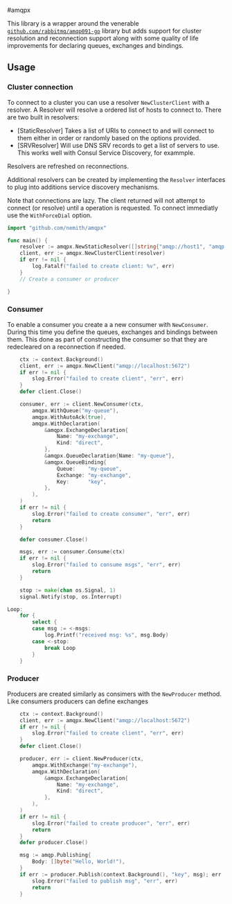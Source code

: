 #amqpx

This library is a wrapper around the venerable [`github.com/rabbitmq/amqp091-go`](https://github.com/rabbitmq/amqp091-go) library but adds support for cluster resolution and reconnection support along with some quality of life improvements for declaring queues, exchanges and bindings.

## Usage 

### Cluster connection
To connect to a cluster you can use a resolver `NewClusterClient` with a resolver.  A Resolver will resolve a ordered list of hosts to connect to.  There are two built in resolvers:

* [StaticResolver] Takes a list of URIs to connect to and will connect to them either in order or randomly based on the options provided.   
* [SRVResolver] Will use DNS SRV records to get a list of servers to use.  This works well with Consul Service Discovery, for exammple.

Resolvers are refreshed on reconnections.

Additional resolvers can be created by implementing the `Resolver` interfaces to plug into additions service discovery mechanisms.

Note that connections are lazy.  The client returned will not attempt to connect (or resolve) until a operation is requested.  To connect immediatly use the `WithForceDial` option.

```go
import "github.com/nemith/amqpx"

func main() {
    resolver := amqpx.NewStaticResolver([]string{"amqp://host1", "amqp://host2"}, true)
    client, err := amqpx.NewClusterClient(resolver)
    if err != nil {
        log.Fatalf("failed to create client: %v", err)
    }
    // Create a consumer or producer 

}
```

### Consumer
To enable a consumer you create a  a new consumer with `NewConsumer`.  During this time you define the queues, exchanges and bindings between them.   This done as part of constructing the consumer so that they are redecleared on a reconnection if needed.

```go
	ctx := context.Background()
	client, err := amqpx.NewClient("amqp://localhost:5672")
	if err != nil {
		slog.Error("failed to create client", "err", err)
	}
	defer client.Close()

	consumer, err := client.NewConsumer(ctx,
		amqpx.WithQueue("my-queue"),
		amqpx.WithAutoAck(true),
		amqpx.WithDeclaration(
			&amqpx.ExchangeDeclaration{
				Name: "my-exchange",
				Kind: "direct",
			},
			&amqpx.QueueDeclaration{Name: "my-queue"},
			&amqpx.QueueBinding{
				Queue:    "my-queue",
				Exchange: "my-exchange",
				Key:      "key",
			},
		),
	)
	if err != nil {
		slog.Error("failed to create consumer", "err", err)
		return
	}

	defer consumer.Close()

	msgs, err := consumer.Consume(ctx)
	if err != nil {
		slog.Error("failed to consume msgs", "err", err)
		return
	}

	stop := make(chan os.Signal, 1)
	signal.Notify(stop, os.Interrupt)

Loop:
	for {
		select {
		case msg := <-msgs:
			log.Printf("received msg: %s", msg.Body)
		case <-stop:
			break Loop
		}
	}
```

### Producer
Producers are created similarly as consimers with the `NewProducer` method.  Like consumers producers can define exchanges 

```go
	ctx := context.Background()
	client, err := amqpx.NewClient("amqp://localhost:5672")
	if err != nil {
		slog.Error("failed to create client", "err", err)
	}
	defer client.Close()

	producer, err := client.NewProducer(ctx,
		amqpx.WithExchange("my-exchange"),
		amqpx.WithDeclaration(
			&amqpx.ExchangeDeclaration{
				Name: "my-exchange",
				Kind: "direct",
			},
		),
	)
	if err != nil {
		slog.Error("failed to create producer", "err", err)
		return
	}
	defer producer.Close()

	msg := amqp.Publishing{
		Body: []byte("Hello, World!"),
	}
	if err := producer.Publish(context.Background(), "key", msg); err != nil {
		slog.Error("failed to publish msg", "err", err)
		return
	}
```